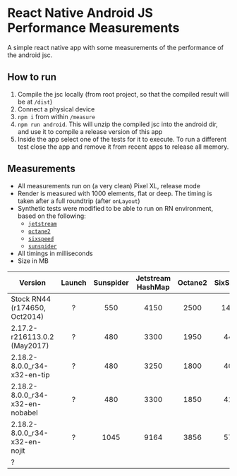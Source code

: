 # React Native Android JS Performance Measurements

A simple react native app with some measurements of the performance of the android jsc.

## How to run

1. Compile the jsc locally (from root project, so that the compiled result will be at `/dist`)
1. Connect a physical device
1. `npm i` from within `/measure`
1. `npm run android`. This will unzip the compiled jsc into the android dir, and use it to compile a release version of this app
1. Inside the app select one of the tests for it to execute. To run a different test close the app and remove it from recent apps to release all memory.

## Measurements

- All measurements run on (a very clean) Pixel XL, release mode
- Render is measured with 1000 elements, flat or deep. The timing is taken after a full roundtrip (after `onLayout`)
- Synthetic tests were modified to be able to run on RN environment, based on the following:
  - [`jetstream`](http://browserbench.org/JetStream/)
  - [`octane2`](https://chromium.github.io/octane/)
  - [`sixspeed`](https://github.com/kpdecker/six-speed)
  - [`sunspider`](https://webkit.org/perf/sunspider/sunspider.html)
- All timings in milliseconds
- Size in MB


| Version                         | Launch | Sunspider | Jetstream HashMap | Octane2 | SixSpeed | Render Flat | Render Deep | Size |
|---------------------------------|:------:|:---------:|:-----------------:|:-------:|:--------:|:-----------:|:-----------:|:----:|
| Stock RN44 (r174650, Oct2014)   |    ?   |    550    |        4150       |   2500  |   1400   |     900     |     1400    |   ?  |
| 2.17.2-r216113.0.2 (May2017)    |    ?   |    480    |        3300       |   1950  |    440   |     850     |     1250    |   ?  |
| 2.18.2-8.0.0_r34-x32-en-tip     |    ?   |    480    |        3250       |   1800  |    400   |     850     |     1300    |   ?  |
| 2.18.2-8.0.0_r34-x32-en-nobabel |    ?   |    480    |        3300       |   1850  |    410   |     900     |     1350    |   ?  |
| 2.18.2-8.0.0_r34-x32-en-nojit   |    ?   |    1045   |        9164       |   3856  |    574   |     900     |     1165    |   ?  |
| ?                               |        |           |                   |         |          |             |             |      |

